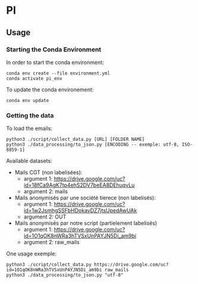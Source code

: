 # PI

## Usage

### Starting the Conda Environment

In order to start the conda environment: 

```
conda env create --file environment.yml
conda activate pi_env
```

To update the conda environement:

```
conda env update
```

### Getting the data

To load the emails:

```{python}
python3 ./script/collect_data.py [URL] [FOLDER NAME]
python3 ./data_processing/to_json.py [ENCODING -- exemple: utf-8, ISO-8859-1]
``` 

Available datasets:

- Mails CGT (non labelisées): 
	- argument 1: https://drive.google.com/uc?id=18fCa9AgK7tp4ehS2DV7beEA8DEhuqvLu
	- argument 2: mails
- Mails anonymisés par une société tierece (non labelisés): 
	- argument 1: https://drive.google.com/uc?id=1w2JsmhgSSFbHDokavDZ7jtsUpedAwUAk
	- argument 2: OUT
- Mails anonymisés par notre script (partielement labelisés)
	- argument 1: https://drive.google.com/uc?id=1O1qOK8nWRa3hTVSxUnPAYJN5Di_am9bi
	- argument 2: raw_mails

One usage exemple:

```{python}
python3 ./script/collect_data.py https://drive.google.com/uc?id=1O1qOK8nWRa3hTVSxUnPAYJN5Di_am9bi raw_mails
python3 ./data_processing/to_json.py "utf-8"
```